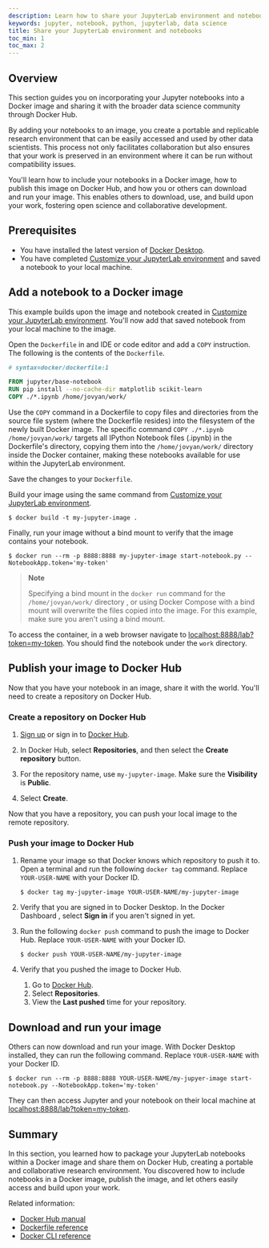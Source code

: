 ```yaml
---
description: Learn how to share your JupyterLab environment and notebooks in a Docker image.
keywords: jupyter, notebook, python, jupyterlab, data science
title: Share your JupyterLab environment and notebooks
toc_min: 1
toc_max: 2
---
```


## Overview

This section guides you on incorporating your Jupyter notebooks into a Docker
image and sharing it with the broader data science community through Docker Hub.

By adding your notebooks to an image, you create a portable and replicable
research environment that can be easily accessed and used by other data
scientists. This process not only facilitates collaboration but also ensures
that your work is preserved in an environment where it can be run without
compatibility issues.

You'll learn how to include your notebooks in a Docker image, how to publish
this image on Docker Hub, and how you or others can download and run your image.
This enables others to download, use, and build upon your work, fostering open
science and collaborative development.

## Prerequisites

- You have installed the latest version of [Docker Desktop](../../../get-docker.md).
- You have completed [Customize your JupyterLab environment](customize.md) and
  saved a notebook to your local machine.

## Add a notebook to a Docker image

This example builds upon the image and notebook created in [Customize your JupyterLab environment](customize.md). You'll now add that saved notebook from your local machine to the image.

Open the `Dockerfile` in and IDE or code editor and add a `COPY` instruction. The following is the contents of the `Dockerfile`.

```dockerfile {hl_lines=5}
# syntax=docker/dockerfile:1

FROM jupyter/base-notebook
RUN pip install --no-cache-dir matplotlib scikit-learn
COPY ./*.ipynb /home/jovyan/work/

```

Use the `COPY` command in a Dockerfile to copy files and directories from the
source file system (where the Dockerfile resides) into the filesystem of the
newly built Docker image. The specific command `COPY ./*.ipynb
/home/jovyan/work/` targets all IPython Notebook files (.ipynb) in the
Dockerfile's directory, copying them into the `/home/jovyan/work/` directory
inside the Docker container, making these notebooks available for use within the
JupyterLab environment.

Save the changes to your `Dockerfile`.

Build your image using the same command from [Customize your JupyterLab environment](customize.md).

```console
$ docker build -t my-jupyter-image .
```

Finally, run your image without a bind mount to verify that the image contains your notebook.

```console
$ docker run --rm -p 8888:8888 my-jupyter-image start-notebook.py --NotebookApp.token='my-token'
```

> **Note**
>
> Specifying a bind mount in the `docker run` command for the
> `/home/jovyan/work/` directory , or using Docker Compose with a bind mount
> will overwrite the files copied into the image. For this example, make sure
> you aren't using a bind mount.

To access the container, in a web browser navigate to
[localhost:8888/lab?token=my-token](http://localhost:8888/lab?token=my-token). You should find the notebook under the `work` directory.

## Publish your image to Docker Hub

Now that you have your notebook in an image, share it with the world. You'll need to create a repository on Docker Hub.

### Create a repository on Docker Hub

1. [Sign up](https://www.docker.com/pricing?utm_source=docker&utm_medium=webreferral&utm_campaign=docs_driven_upgrade) or sign in to [Docker Hub](https://hub.docker.com).

2. In Docker Hub, select **Repositories**, and then select the **Create
   repository** button.

3. For the repository name, use `my-jupyter-image`. Make sure the **Visibility**
   is **Public**.

4. Select **Create**.

Now that you have a repository, you can push your local image to the remote repository.

### Push your image to Docker Hub

1. Rename your image so that Docker knows which repository to push it to. Open a
   terminal and run the following `docker tag` command. Replace `YOUR-USER-NAME`
   with your Docker ID.

   ```console
   $ docker tag my-jupyter-image YOUR-USER-NAME/my-jupyter-image
   ```

2. Verify that you are signed in to Docker Desktop. In the
   Docker Dashboard , select **Sign in** if you aren't signed in yet.

3. Run the following `docker push` command to push the image to Docker Hub.
   Replace `YOUR-USER-NAME` with your Docker ID.

   ```console
   $ docker push YOUR-USER-NAME/my-jupyter-image
   ```

4. Verify that you pushed the image to Docker Hub.
   1. Go to [Docker Hub](https://hub.docker.com).
   2. Select **Repositories**.
   3. View the **Last pushed** time for your repository.

## Download and run your image

Others can now download and run your image. With Docker Desktop installed, they
can run the following command. Replace `YOUR-USER-NAME` with your Docker ID.

```console
$ docker run --rm -p 8888:8888 YOUR-USER-NAME/my-jupyer-image start-notebook.py --NotebookApp.token='my-token'
```

They can then access Jupyter and your notebook on their local machine at [localhost:8888/lab?token=my-token](http://localhost:8888/lab?token=my-token).

## Summary

In this section, you learned how to package your JupyterLab notebooks within a
Docker image and share them on Docker Hub, creating a portable and collaborative
research environment. You discovered how to include notebooks in a Docker image,
publish the image, and let others easily access and build upon your work.

Related information:

- [Docker Hub manual](../../../docker-hub/_index.md)
- [Dockerfile reference](/engine/reference/builder/)
- [Docker CLI reference](/engine/reference/commandline/docker/)